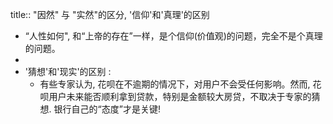 title:: "因然" 与 "实然"的区分,  '信仰'和'真理'的区别

- “人性如何", 和“上帝的存在”一样，是个信仰(价值观)的问题，完全不是个真理的问题。
-
- '猜想'和'现实'的区别 :
	- 有些专家认为, 花呗在不逾期的情况下，对用户不会受任何影响。然而, 花呗用户未来能否顺利拿到贷款，特别是金额较大房贷，不取决于专家的猜想. 银行自己的“态度”才是关键!